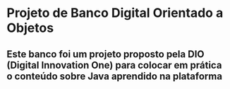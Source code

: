 # Projeto de Banco Digital Orientado a Objetos

## Este banco foi um projeto proposto pela DIO (Digital Innovation One) para colocar em prática o conteúdo sobre Java aprendido na plataforma
